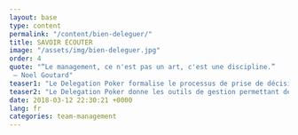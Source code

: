 ```yaml
---
layout: base
type: content
permalink: "/content/bien-deleguer/"
title: SAVOIR ÉCOUTER
image: "/assets/img/bien-deleguer.jpg"
order: 4
quote: "“Le management, ce n'est pas un art, c'est une discipline.”
 – Noel Goutard"
teaser1: "Le Delegation Poker formalise le processus de prise de décision au sein d’un groupe et ce pour chacune des tâches à réaliser. Ce jeu de 7 cartes permet de faire le point sur la manière dont sont managées les équipes et fait remonter les bonnes pratiques de la délégation."
teaser2: "Le Delegation Poker donne les outils de gestion permettant de choisir le bon niveau de délégation qui générera, en fonction de chaque situation, un haut niveau d’engagement  de l’équipe."
date: 2018-03-12 22:30:21 +0000
lang: fr
categories: team-management
---
```

